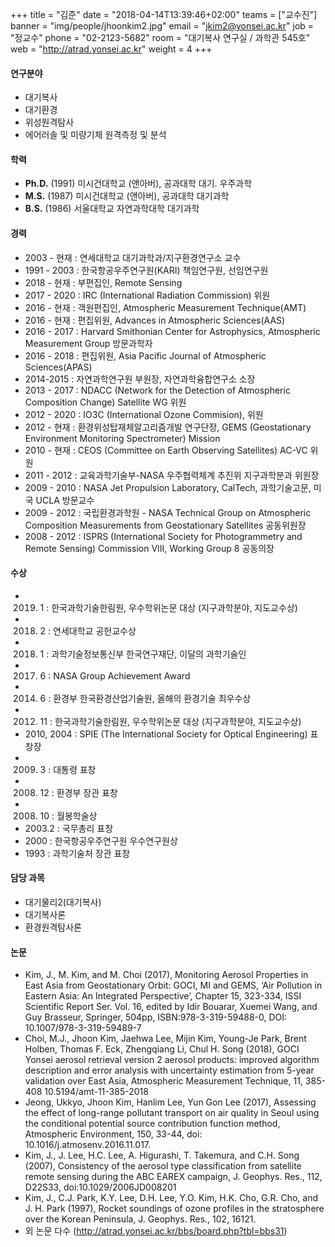 +++
title = "김준"
date = "2018-04-14T13:39:46+02:00"
teams = ["교수진"]
banner = "img/people/jhoonkim2.jpg"
email = "jkim2@yonsei.ac.kr"
job = "정교수"
phone = "02-2123-5682"
room = "대기복사 연구실 / 과학관 545호"
web = "http://atrad.yonsei.ac.kr"
weight = 4
+++

#### 연구분야
+ 대기복사
+ 대기환경
+ 위성원격탐사
+ 에어러솔 및 미량기체 원격측정 및 분석


#### 학력
+ **Ph.D.** (1991) 미시건대학교 (앤아버), 공과대학 대기. 우주과학
+ **M.S.** (1987)  미시건대학교 (앤아버), 공과대학 대기과학
+ **B.S.** (1986)  서울대학교 자연과학대학 대기과학

#### 경력
+ 2003 - 현재      :  연세대학교 대기과학과/지구환경연구소 교수
+ 1991 - 2003    :  한국항공우주연구원(KARI) 책임연구원, 선임연구원
+ 2018 - 현재     :  부편집인, Remote Sensing
+ 2017 - 2020    :   IRC (International Radiation Commission) 위원
+ 2016 - 현재      : 객원편집인, Atmospheric Measurement Technique(AMT)
+ 2016 - 현재     :  편집위원, Advances in Atmospheric Sciences(AAS)
+ 2016 - 2017     :  Harvard Smithonian Center for Astrophysics, Atmospheric Measurement Group 방문과학자
+ 2016 - 2018      : 편집위원, Asia Pacific Journal of Atmospheric Sciences(APAS)
+ 2014-2015      :  자연과학연구원 부원장, 자연과학융합연구소 소장
+ 2013 - 2017    :   NDACC (Network for the Detection of Atmospheric Composition Change) Satellite WG 위원
+ 2012 - 2020    :   IO3C (International Ozone Commision), 위원
+ 2012 - 현재      :  환경위성탑재체알고리즘개발 연구단장, GEMS (Geostationary Environment Monitoring Spectrometer) Mission
+ 2010 - 현재     :   CEOS (Committee on Earth Observing Satellites) AC-VC 위원
+ 2011 - 2012    :  교육과학기술부-NASA 우주협력체계 추진위 지구과학분과 위원장
+ 2009 - 2010    :  NASA Jet Propulsion Laboratory, CalTech, 과학기술고문, 미국 UCLA 방문교수
+ 2009 - 2012    :  국립환경과학원 - NASA Technical Group on Atmospheric Composition Measurements from Geostationary Satellites 공동위원장
+ 2008 - 2012    :  ISPRS (International Society for Photogrammetry and Remote Sensing)
                             Commission VIII, Working Group 8 공동의장

#### 수상
+ 2019. 1        :        한국과학기술한림원, 우수학위논문 대상 (지구과학분야, 지도교수상)
+ 2018. 2        :        연세대학교 공헌교수상
+ 2018. 1        :        과학기술정보통신부 한국연구재단,  이달의 과학기술인
+ 2017. 6        :        NASA Group Achievement Award
+ 2014. 6        :        환경부 한국환경산업기술원,  올해의 환경기술 최우수상
+ 2012. 11       :        한국과학기술한림원, 우수학위논문 대상 (지구과학분야, 지도교수상)
+ 2010, 2004     :     SPIE (The International Society for Optical Engineering) 표창장
+ 2009. 3        :        대통령 표창
+ 2008. 12       :       환경부 장관 표창
+ 2008. 10       :       월봉학술상
+ 2003.2         :        국무총리 표창
+ 2000           :         한국항공우주연구원 우수연구원상
+ 1993           :         과학기술처 장관 표창

#### 담당 과목
+ 대기물리2(대기복사)
+ 대기복사론
+ 환경원격탐사론

#### 논문
+ Kim, J., M. Kim, and M. Choi (2017), Monitoring Aerosol Properties in East Asia from Geostationary Orbit: GOCI, MI and GEMS, ‘Air Pollution in Eastern Asia: An Integrated Perspective’, Chapter 15, 323-334, ISSI Scientific Report Ser. Vol. 16, edited by Idir Bouarar, Xuemei Wang, and Guy Brasseur, Springer, 504pp, ISBN:978-3-319-59488-0, DOI: 10.1007/978-3-319-59489-7
+ Choi, M.J., Jhoon Kim, Jaehwa Lee, Mijin Kim, Young-Je Park, Brent Holben, Thomas F. Eck, Zhengqiang Li, Chul H. Song (2018), GOCI Yonsei aerosol retrieval version 2 aerosol products: improved algorithm description and error analysis with uncertainty estimation from 5-year validation over East Asia, Atmospheric Measurement Technique, 11, 385-408 10.5194/amt-11-385-2018
+ Jeong, Ukkyo, Jhoon Kim, Hanlim Lee, Yun Gon Lee (2017), Assessing the effect of long-range pollutant transport on air quality in Seoul using the conditional potential source contribution function method, Atmospheric Environment, 150, 33-44, doi: 10.1016/j.atmosenv.2016.11.017.
+ Kim, J., J. Lee, H.C. Lee, A. Higurashi, T. Takemura, and C.H. Song (2007), Consistency of the aerosol type classification from satellite remote sensing during the ABC EAREX campaign, J. Geophys. Res., 112, D22S33, doi:10.1029/2006JD008201
+ Kim, J., C.J. Park, K.Y. Lee, D.H. Lee, Y.O. Kim, H.K. Cho, G.R. Cho, and J. H. Park (1997), Rocket soundings of ozone profiles in the stratosphere over the Korean Peninsula, J. Geophys. Res., 102, 16121.
+ 외 논문 다수 (http://atrad.yonsei.ac.kr/bbs/board.php?tbl=bbs31)
